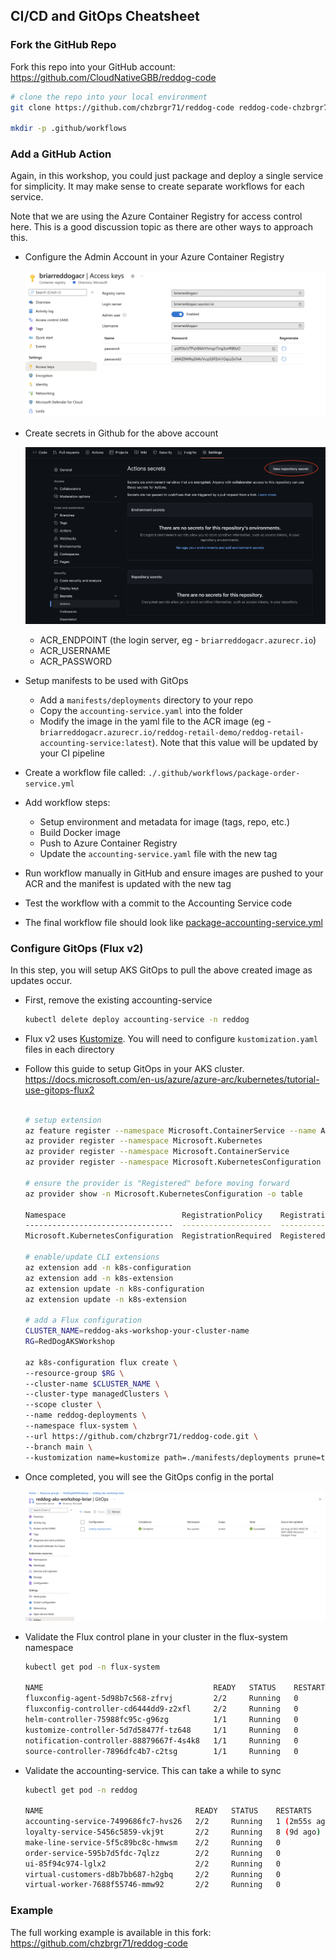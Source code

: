 ## CI/CD and GitOps Cheatsheet

### Fork the GitHub Repo

Fork this repo into your GitHub account: https://github.com/CloudNativeGBB/reddog-code

```bash
# clone the repo into your local environment
git clone https://github.com/chzbrgr71/reddog-code reddog-code-chzbrgr71

mkdir -p .github/workflows
```

### Add a GitHub Action

Again, in this workshop, you could just package and deploy a single service for simplicity. It may make sense to create separate workflows for each service.

Note that we are using the Azure Container Registry for access control here. This is a good discussion topic as there are other ways to approach this.

* Configure the Admin Account in your Azure Container Registry

    ![ACR Admin Account](../assets/acr-admin-account.png)
* Create secrets in Github for the above account

    ![GitHub Secrets](../assets/github-repo-secrets.png)

    * ACR_ENDPOINT (the login server, eg - `briarreddogacr.azurecr.io`)
    * ACR_USERNAME
    * ACR_PASSWORD
* Setup manifests to be used with GitOps
    * Add a `manifests/deployments` directory to your repo 
    * Copy the `accounting-service.yaml` into the folder
    * Modify the image in the yaml file to the ACR image (eg - `briarreddogacr.azurecr.io/reddog-retail-demo/reddog-retail-accounting-service:latest`). Note that this value will be 
    updated by your CI pipeline
* Create a workflow file called: `./.github/workflows/package-order-service.yml`  
* Add workflow steps: 
    * Setup environment and metadata for image (tags, repo, etc.)
    * Build Docker image
    * Push to Azure Container Registry
    * Update the `accounting-service.yaml` file with the new tag
* Run workflow manually in GitHub and ensure images are pushed to your ACR and the manifest is updated with the new tag
* Test the workflow with a commit to the Accounting Service code
* The final workflow file should look like [package-accounting-service.yml](./cicd/package-accounting-service.yml)

### Configure GitOps (Flux v2)

In this step, you will setup AKS GitOps to pull the above created image as updates occur.

* First, remove the existing accounting-service

    ```bash
    kubectl delete deploy accounting-service -n reddog
    ```

* Flux v2 uses [Kustomize](https://kustomize.io). You will need to configure `kustomization.yaml` files in each directory
* Follow this guide to setup GitOps in your AKS cluster. https://docs.microsoft.com/en-us/azure/azure-arc/kubernetes/tutorial-use-gitops-flux2

    ```bash

    # setup extension
    az feature register --namespace Microsoft.ContainerService --name AKS-ExtensionManager
    az provider register --namespace Microsoft.Kubernetes
    az provider register --namespace Microsoft.ContainerService
    az provider register --namespace Microsoft.KubernetesConfiguration

    # ensure the provider is "Registered" before moving forward
    az provider show -n Microsoft.KubernetesConfiguration -o table

    Namespace                          RegistrationPolicy    RegistrationState
    ---------------------------------  --------------------  -------------------
    Microsoft.KubernetesConfiguration  RegistrationRequired  Registered

    # enable/update CLI extensions
    az extension add -n k8s-configuration
    az extension add -n k8s-extension
    az extension update -n k8s-configuration
    az extension update -n k8s-extension

    # add a Flux configuration 
    CLUSTER_NAME=reddog-aks-workshop-your-cluster-name
    RG=RedDogAKSWorkshop

    az k8s-configuration flux create \
    --resource-group $RG \
    --cluster-name $CLUSTER_NAME \
    --cluster-type managedClusters \
    --scope cluster \
    --name reddog-deployments \
    --namespace flux-system \
    --url https://github.com/chzbrgr71/reddog-code.git \
    --branch main \
    --kustomization name=kustomize path=./manifests/deployments prune=true 
    ```
* Once completed, you will see the GitOps config in the portal
    
    ![GitOps AKS Azure Portal](../assets/aks-gitops.png)

* Validate the Flux control plane in your cluster in the flux-system namespace

    ```bash
    kubectl get pod -n flux-system

    NAME                                      READY   STATUS    RESTARTS   AGE
    fluxconfig-agent-5d98b7c568-zfrvj         2/2     Running   0          8m24s
    fluxconfig-controller-cd6444dd9-z2xfl     2/2     Running   0          8m24s
    helm-controller-75988fc95c-g96zg          1/1     Running   0          8m24s
    kustomize-controller-5d7d58477f-tz648     1/1     Running   0          8m23s
    notification-controller-88879667f-4s4k8   1/1     Running   0          8m24s
    source-controller-7896dfc4b7-c2tsg        1/1     Running   0          8m24s
    ```

* Validate the accounting-service. This can take a while to sync
    
    ```bash
    kubectl get pod -n reddog

    NAME                                  READY   STATUS    RESTARTS        AGE
    accounting-service-7499686fc7-hvs26   2/2     Running   1 (2m55s ago)   3m2s
    loyalty-service-5456c5859-vkj9t       2/2     Running   8 (9d ago)      9d
    make-line-service-5f5c89bc8c-hmwsm    2/2     Running   0               9d
    order-service-595b7d5fdc-7qlzz        2/2     Running   0               8d
    ui-85f94c974-lglx2                    2/2     Running   0               9d
    virtual-customers-d8b7bb687-h2gbq     2/2     Running   0               9d
    virtual-worker-7688f55746-mmw92       2/2     Running   0               8d
    ```

### Example

The full working example is available in this fork: https://github.com/chzbrgr71/reddog-code
